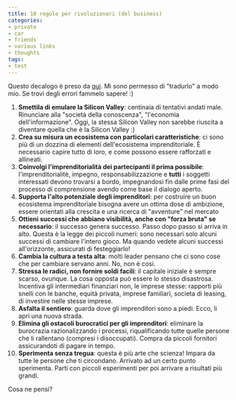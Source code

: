 ```yaml
---
title: 10 regole per rivoluzionari (del business)
categories:
- private
- car
- friends
- various links
- thoughts
tags:
- test
---
```

Questo decalogo è preso da [qui](http://entrepreneurial-revolution.com/?page_id=16).
Mi sono permesso di "tradurlo" a modo mio. Se
trovi degli errori fammelo sapere! :)

  1. **Smettila di emulare la Silicon Valley**: centinaia di tentativi andati male. Rinunciare alla "società della conoscenza", "l'economia dell'informazione". Oggi, la stessa Silicon Valley non sarebbe riuscita a diventare quella che è la Silicon Valley :)
  2. **Crea su misura un ecosistema con particolari caratteristiche**: ci sono più di un dozzina di elementi dell'ecosistema imprenditoriale. È necessario capire tutto di loro, e come possono essere rafforzati e allineati.
  3. **Coinvolgi l'imprenditorialità dei partecipanti il prima possibile**: l'imprenditorialitè, impegno, responsabilizzazione e **tutti** i soggetti interessati devono trovarsi a bordo, impegnandosi fin dalle prime fasi del processo di comprensione avendo come base il dialogo aperto.
  4. **Supporta l'alto potenziale degli imprenditori**: per costruire un buon ecosistema imprenditoriale bisogna avere un ottima dose di ambizione, essere orientati alla crescita e una ricerca di "avventure" nel mercato
  5. **Ottieni successi che abbiano visibilità, anche con "forza bruta" se necessario**: il successo genera successo. Passo dopo passo si arriva in alto. Questa è la legge dei piccoli numeri: sono necessari solo alcuni successi di cambiare l'intero gioco. Ma quando vedete alcuni successi all'orizzonte, assicurati di festeggiarlo!
  6. **Cambia la cultura a testa alta**: molti leader pensano che ci sono cose che per cambiare servano anni. No, non è cosi.
  7. **Stressa le radici,  non fornire soldi facili**: il capitale iniziale è sempre scarso, ovunque. La cosa opposta può essere lo stesso disastrosa. Incentiva gli intermediari finanziari non, le imprese stesse: rapporti più snelli con le banche, equità privata, imprese familiari, societa di leasing, di investire nelle stesse imprese.
  8. **Asfalta il sentiero**: guarda dove gli imprenditori sono a piedi. Ecco, li apri una nuova strada.
  9. **Elimina gli ostacoli burocratici per gli imprenditori**: eliminare la burocrazia razionalizzando i processi, riqualificando tutte quelle persone che li rallentano (compresi i disoccupati). Compra da piccoli fornitori assicurandoti di pagare in tempo.
  10. **Sperimenta senza tregua**: questa è più arte che scienza! Impara da tutte le persone che ti circondano. Arrivato ad un certo punto sperimenta. Parti con piccoli esperimenti per poi arrivare a risultati più grandi.
  
Cosa ne pensi?